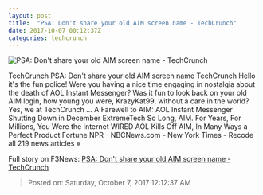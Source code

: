 ```yaml
---
layout: post
title:  "PSA: Don't share your old AIM screen name - TechCrunch"
date: 2017-10-07 00:12:37Z
categories: techcrunch
---
```


![PSA: Don't share your old AIM screen name - TechCrunch](https://tctechcrunch2011.files.wordpress.com/2017/10/3865744952_8e004650ac_o-e1507332811901.jpg)

TechCrunch PSA: Don't share your old AIM screen name TechCrunch Hello it's the fun police! Were you having a nice time engaging in nostalgia about the death of AOL Instant Messenger? Was it fun to look back on your old AIM login, how young you were, KrazyKat99, without a care in the world? Yes, we at TechCrunch ... A Farewell to AIM: AOL Instant Messenger Shutting Down in December ExtremeTech So Long, AIM. For Years, For Millions, You Were the Internet WIRED AOL Kills Off AIM, In Many Ways a Perfect Product Fortune NPR - NBCNews.com - New York Times - Recode all 219 news articles »


Full story on F3News: [PSA: Don't share your old AIM screen name - TechCrunch](http://www.f3nws.com/n/FKQhrH)

> Posted on: Saturday, October 7, 2017 12:12:37 AM
